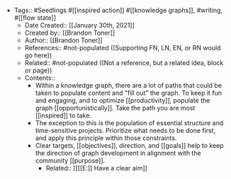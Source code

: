 - Tags:: #Seedlings #[[inspired action]] #[[knowledge graphs]], #writing, #[[flow state]]
    - Date Created:: [[January 30th, 2021]] 
    - Created by:: [[Brandon Toner]]
    - Author::  [[Brandon Toner]]
    - References:: #not-populated ((Supporting FN, LN, EN, or RN would go here))
    - Related:: #not-populated ((Not a reference, but a related idea, block or page))
    - Contents:: 
        - Within a knowledge graph, there are a lot of paths that could be taken to populate content and "fill out" the graph. To keep it fun and engaging, and to optimize [[productivity]], populate the graph [[opportunistically]]. Take the path you are most [[inspired]] to take.
        - The exception to this is the population of essential structure and time-sensitive projects. Prioritize what needs to be done first, and apply this principle within those constraints. 
        - Clear targets, [[objectives]], direction, and [[goals]] help to keep the direction of graph development in alignment with the community [[purpose]].
            - Related:: [[[[E:]] Have a clear aim]]
